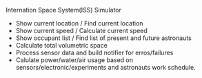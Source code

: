 Internation Space System(ISS) Simulator

- Show current location / Find current location
- Show current speed / Calculate current speed
- Show occupant list / Find list of present and future astronauts
- Calculate total volumetric space
- Process sensor data and build notifier for erros/failures
- Calulate power/water/air usage based on sensors/electronic/experiments and astronauts work schedule.